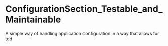 ConfigurationSection_Testable_and_Maintainable
==============================================

A simple way of handling application configuration in a way that allows for tdd
